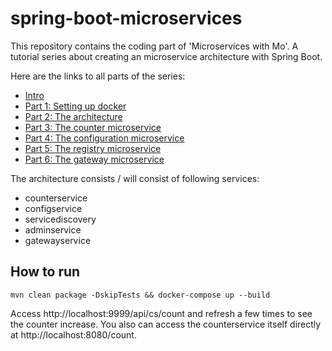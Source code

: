 # spring-boot-microservices

This repository contains the coding part of 'Microservices with Mo'.
A tutorial series about creating an microservice architecture with Spring Boot.

Here are the links to all parts of the series:
* [Intro](https://medium.com/@marcus.eisele/implementing-a-microservice-architecture-with-spring-boot-intro-cdb6ad16806c "Implementing a microservice architecture with Spring Boot — Intro")
* [Part 1: Setting up docker](https://medium.com/@marcus.eisele/implementing-a-microservice-architecture-with-spring-boot-part-one-the-environment-cbc032473ab8 "Setting up docker")
* [Part 2: The architecture](https://medium.com/@marcus.eisele/microservices-with-mo-part-two-the-architecture-3845b5228ddb "Microservices with Mo - Part Two: The architecture")
* [Part 3: The counter microservice](https://medium.com/@marcus.eisele/microservices-with-mo-part-three-the-counter-microservice-5fa34af2dcdc "Microservices with Mo — Part Three: The Counter Microservice")
* [Part 4: The configuration microservice](https://medium.com/@marcus.eisele/microservices-with-mo-part-four-the-configuration-service-7d9a5b1b4f72 "Microservices with Mo — Part Four: The Configuration Service")
* [Part 5: The registry microservice](https://medium.com/@marcus.eisele/microservices-with-mo-part-five-the-registry-service-netflix-eureka-96f0de083252 "Microservices with Mo — Part Five: The Registry Service (Netflix Eureka)")
* [Part 6: The gateway microservice](https://medium.com/@marcus.eisele/spring-boot-microservices-part-six-the-gateway-service-netflix-zuul-55f8d97b731d "Microservices with Mo — Part Six: The Gateway Service (Netflix Zuul)")


The architecture consists / will consist of following services:
* counterservice
* configservice
* servicediscovery
* adminservice
* gatewayservice

## How to run

```
mvn clean package -DskipTests && docker-compose up --build
```

Access http://localhost:9999/api/cs/count and refresh a few times to see the counter increase.
You also can access the counterservice itself directly at http://localhost:8080/count.